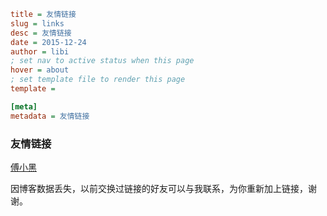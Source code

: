 ```ini
title = 友情链接
slug = links
desc = 友情链接
date = 2015-12-24
author = libi
; set nav to active status when this page
hover = about
; set template file to render this page
template =

[meta]
metadata = 友情链接
```

### 友情链接
[傅小黑](http://fuxiaohei.me)


因博客数据丢失，以前交换过链接的好友可以与我联系，为你重新加上链接，谢谢。